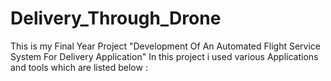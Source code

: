 # Delivery_Through_Drone
This is my Final Year Project "Development Of An Automated Flight Service System For Delivery Application"
In this project i used various Applications and tools which are listed below :
